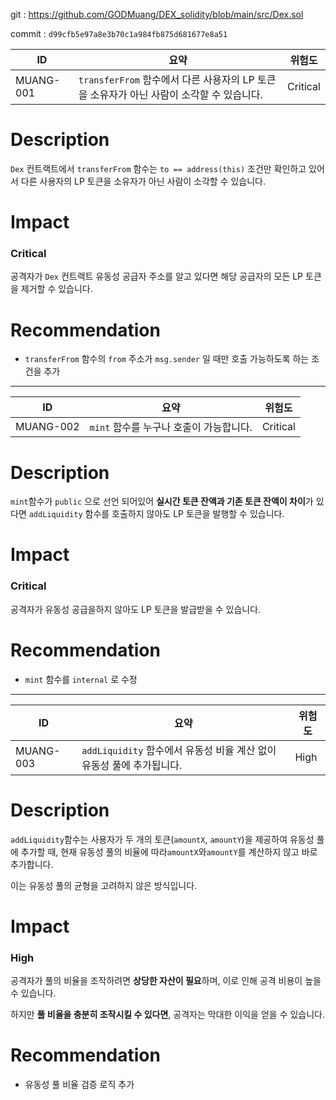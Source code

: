 git : https://github.com/GODMuang/DEX_solidity/blob/main/src/Dex.sol

commit : `d99cfb5e97a8e3b70c1a984fb875d681677e8a51`

| **ID** | **요약** | **위험도** |
| --- | --- | --- |
| MUANG-001 | `transferFrom` 함수에서 다른 사용자의 LP 토큰을 소유자가 아닌 사람이 소각할 수 있습니다.  | Critical |

# Description

`Dex` 컨트랙트에서 `transferFrom` 함수는 `to == address(this)` 조건만 확인하고 있어서 다른 사용자의 LP 토큰을 소유자가 아닌 사람이 소각할 수 있습니다. 

# Impact

### Critical

공격자가 `Dex` 컨트랙트 유동성 공급자 주소를 알고 있다면 해당 공급자의 모든 LP 토큰을 제거할 수 있습니다.

# Recommendation

- `transferFrom` 함수의 `from` 주소가 `msg.sender` 일 때만 호출 가능하도록 하는 조건을 추가

---

| **ID** | **요약** | **위험도** |
| --- | --- | --- |
| MUANG-002 | `mint` 함수를 누구나 호출이 가능합니다.  | Critical |

# Description

`mint`함수가 `public` 으로 선언 되어있어 **실시간 토큰 잔액과 기존 토큰 잔액이 차이**가 있다면 `addLiquidity` 함수를 호출하지 않아도 LP 토큰을 발행할 수 있습니다.

# Impact

### Critical

공격자가 유동성 공급을하지 않아도 LP 토큰을 발급받을 수 있습니다.

# Recommendation

- `mint`  함수를 `internal` 로 수정

---

| **ID** | **요약** | **위험도** |
| --- | --- | --- |
| MUANG-003 | `addLiquidity` 함수에서 유동성 비율 계산 없이 유동성 풀에 추가됩니다. | High |

# Description

`addLiquidity`함수는 사용자가 두 개의 토큰(`amountX`, `amountY`)을 제공하여 유동성 풀에 추가할 때, 현재 유동성 풀의 비율에 따라`amountX`와`amountY`를 계산하지 않고 바로 추가합니다. 

이는 유동성 풀의 균형을 고려하지 않은 방식입니다.

# Impact

### High

공격자가 풀의 비율을 조작하려면 **상당한 자산이 필요**하며, 이로 인해 공격 비용이 높을 수 있습니다.

하지만 **풀 비율을 충분히 조작시킬 수 있다면**, 공격자는 막대한 이익을 얻을 수 있습니다.

# Recommendation

- 유동성 풀 비율 검증 로직 추가